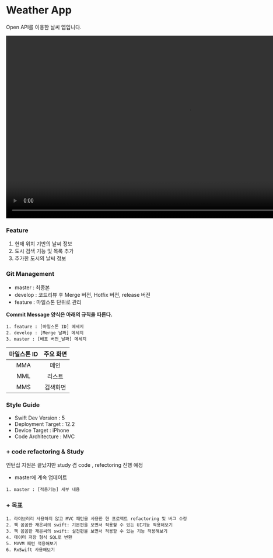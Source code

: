 # Weather App

Open API를 이용한 날씨 앱입니다.

<video src="./content/weatherVideo.mov" height="500px"></video>


### Feature

1. 현재 위치 기반의 날씨 정보
2. 도시 검색 기능 및 목록 추가
3. 추가한 도시의 날씨 정보

### Git Management

- master : 최종본  
- develop : 코드리뷰 후 Merge 버전, Hotfix 버전, release 버전  
- feature : 마일스톤 단위로 관리

**Commit Message 양식은 아래의 규칙을 따른다.**  

```
1. feature : [마일스톤 ID] 메세지  
2. develop : [Merge 날짜] 메세지  
3. master : [배포 버전_날짜] 메세지  
```



| **마일스톤 ID** |   **주요 화면**   |
| :-------------: | :---------------: |
|       MMA       |       메인        |
|       MML       |       리스트        |
|       MMS       |       검색화면        |



### Style Guide

- Swift Dev Version : 5
- Deployment Target : 12.2
- Device Target : iPhone
- Code Architecture : MVC  


### + code refactoring & Study

인턴십 지원은 끝났지만 study 겸 code , refectoring 진행 예정

- master에 계속 업데이트

```
1. master : [적용기능] 세부 내용  
```

### + 목표

```
1. 라이브러리 사용하지 않고 MVC 패턴을 사용한 현 프로젝트 refactoring 및 버그 수정
2. 책 꼼꼼한 재은씨의 swift: 기본편을 보면서 적용할 수 있는 UI기능 적용해보기
3. 책 꼼꼼한 재은씨의 swift: 실전편을 보면서 적용할 수 있는 기능 적용해보기
4. 데이터 저장 형식 SQL로 변환
5. MVVM 패턴 적용해보기
6. RxSwift 사용해보기

```
